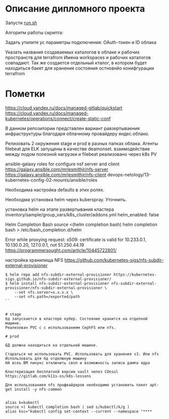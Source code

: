 # Описание дипломного проекта

Запусти [run.sh](./run.sh)

Алгоритм работы скрипта:

Задать утилите yc параметры подключения: OAuth-токен и ID облака

Указать названия создаваемыx каталогов в облаке и рабочих пространств для terrafrom
Имена workspaces и рабочих каталогов совпадают.
Так же создается отдельный кталог, в котором будет находиться бакет для хранения состояния остновнйо конифгурации terrafrom





# Пометки
https://cloud.yandex.ru/docs/managed-gitlab/quickstart
https://cloud.yandex.ru/docs/managed-kubernetes/operations/connect/create-static-conf

В данном репозитории представлен вариант равзертываения инфраструктуры благодаря облачному провайдеру яндес.облако.


Релизовать 2 окружения stage и prod в разных папках облака.
Агенты filebeat для ELK запущены в качестве deamonset.
взаимодействие между подом полезной нагрузки и filebeat реализовано через k8s PV

ansible-galaxy roles for configure nsf server and client
https://galaxy.ansible.com/mrlesmithjr/nfs-server
https://galaxy.ansible.com/mrlesmithjr/nfs-client
devops-netology/13-kubernetes-config-02-mounts/ansible/roles

Необходима настройка defaults в этих ролях.

Необходма установка helm через kuberspray. Уточнить.

установка helm на этапе развертывания кластера
inventory/sample/group_vars/k8s_cluster/addons.yml
helm_enabled: false

Helm Completion Bash
source <(helm completion bash)
helm completion bash > /etc/bash_completion.d/helm

Error while proxying request: x509: certificate is valid for 10.233.0.1, 10.130.0.20, 127.0.0.1, not 51.250.44.19
https://programmersought.com/article/10445722801/

настройка хранилища NFS
https://github.com/kubernetes-sigs/nfs-subdir-external-provisioner

```console
$ helm repo add nfs-subdir-external-provisioner https://kubernetes-sigs.github.io/nfs-subdir-external-provisioner/
$ helm install nfs-subdir-external-provisioner nfs-subdir-external-provisioner/nfs-subdir-external-provisioner \
    --set nfs.server=x.x.x.x \
    --set nfs.path=/exported/path
``


# stage
бд запускается в кластере кубер. Состояние хранится на отделной машине. 
Реализован PVC c с использованием CephFS или nfs.

# prod

БД должна находиться на отдельной машине.

Стараться не использовать PVC. Использовать для хранения s3. Или nfs
Использовать для бд отделюную машину
НА всеъ ВМ линукс отключить своп и возможность записи дампа ядра

Кластеризация бесплатной версии vault чепез COnsul 
https://gitlab.com/k11s-os/k8s-lessons

Для использованиея nfs профвайдеров необходимо установить пакет apt-get install -y nfs-common


alias k=kubectl
source <( kubectl completion bash | sed s/kubectl/k/g )
alias ksc="kubectl config set-context --current --namespace "****